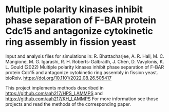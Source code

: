 # Multiple polarity kinases inhibit phase separation of F-BAR protein Cdc15 and antagonize cytokinetic ring assembly in fission yeast

Input and analysis files for simulations in:
R. Bhattacharjee, A. R. Hall, M. C. Mangione, M. G. Igarashi, R. H. Roberts-Galbraith, J. Chen, D. Vavylonis, K. L. Gould (2022) Multiple polarity kinases inhibit phase separation of F-BAR protein Cdc15 and antagonize cytokinetic ring assembly in fission yeast. bioRxiv. https://doi.org/10.1101/2022.08.26.505417

This project implements methods described in https://github.com/aah217/HPS_LAMMPS and https://github.com/aah217/KH_LAMMPS
For more information see those projects and read the methods of the corresponding paper.
